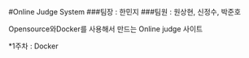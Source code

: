 #Online Judge System
###팀장 : 한민지
###팀원 : 원상현, 신정수, 박준호

Opensource와Docker를 사용해서 만드는 Online judge 사이트

*1주차 : Docker
